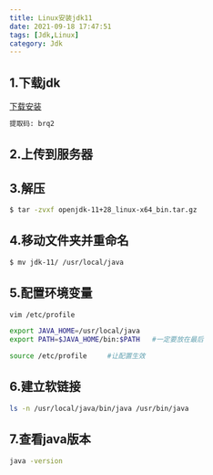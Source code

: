 ```yaml
---
title: Linux安装jdk11
date: 2021-09-18 17:47:51
tags: [Jdk,Linux]
category: Jdk
---
```


## 1.下载jdk
[下载安装](https://pan.baidu.com/s/1DWgm0m_QlTq67QFq_BV_8g)
```bash
提取码: brq2
```

## 2.上传到服务器

## 3.解压
```bash
$ tar -zvxf openjdk-11+28_linux-x64_bin.tar.gz
```

## 4.移动文件夹并重命名
```bash
$ mv jdk-11/ /usr/local/java
```

## 5.配置环境变量
```bash
vim /etc/profile

export JAVA_HOME=/usr/local/java
export PATH=$JAVA_HOME/bin:$PATH   #一定要放在最后

source /etc/profile     #让配置生效
```

## 6.建立软链接
```bash
ls -n /usr/local/java/bin/java /usr/bin/java
```

## 7.查看java版本
```bash
java -version
```
